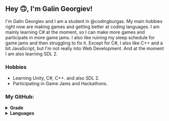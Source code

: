## Hey 🙃, I'm Galin Georgiev!

I'm Galin Georgiev and I am a student in @codingburgas. My main hobbies right now are making games and getting better at coding languages. I am mainly learning C# at the moment,
so I can make more games and participate in more game jams. I also like ruining my sleep schedule for game jams and then struggling to fix it. Except for C#, I also like C++ and a bit
JavaScript, but I'm not really into Web Development. And at the moment I am also learning SDL 2.

### Hobbies

- Learning Unity, C#, C++. and also SDL 2.
- Participating in Game Jams and Hackathons.

### My GitHub:

<details>
  <summary><b>Grade</b></summary>
  
  ![Grade](https://github-readme-stats.vercel.app/api?username=galingeorgiev322&show_icons=true&theme=radical&count_private=true)
</details>
<details>
  <summary><b>Languages</b></summary>
  
  ![Languages](https://github-readme-stats.vercel.app/api/top-langs/?username=galingeorgiev322&show_icons=true&hide_border=true&layout=compact&count_private=true&count_fork=true)
</details>
